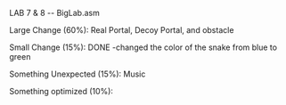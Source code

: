 LAB 7 & 8 -- BigLab.asm

Large Change (60%):
Real Portal, Decoy Portal, and obstacle

Small Change (15%): DONE
-changed the color of the snake from blue to green

Something Unexpected (15%):
Music

Something optimized (10%):
